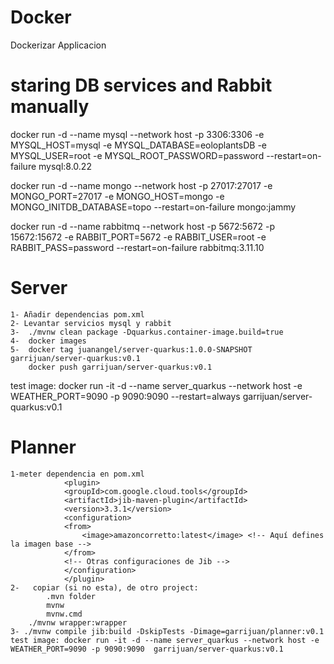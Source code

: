 # Docker
Dockerizar Applicacion


# staring DB services and Rabbit manually

 docker run -d --name mysql --network host -p 3306:3306 -e MYSQL_HOST=mysql -e MYSQL_DATABASE=eoloplantsDB -e MYSQL_USER=root -e MYSQL_ROOT_PASSWORD=password --restart=on-failure mysql:8.0.22

docker run -d --name mongo --network host -p 27017:27017 -e MONGO_PORT=27017 -e MONGO_HOST=mongo -e MONGO_INITDB_DATABASE=topo --restart=on-failure mongo:jammy

docker run -d --name rabbitmq --network host -p 5672:5672 -p 15672:15672 -e RABBIT_PORT=5672 -e RABBIT_USER=root -e RABBIT_PASS=password --restart=on-failure rabbitmq:3.11.10

# Server 
    1- Añadir dependencias pom.xml
    2- Levantar servicios mysql y rabbit
    3-  ./mvnw clean package -Dquarkus.container-image.build=true
    4-  docker images
    5-  docker tag juanangel/server-quarkus:1.0.0-SNAPSHOT garrijuan/server-quarkus:v0.1
        docker push garrijuan/server-quarkus:v0.1

test image: docker run -it -d --name server_quarkus --network host -e WEATHER_PORT=9090 -p 9090:9090 --restart=always garrijuan/server-quarkus:v0.1


# Planner

    1-meter dependencia en pom.xml
                <plugin>
                <groupId>com.google.cloud.tools</groupId>
                <artifactId>jib-maven-plugin</artifactId>
                <version>3.3.1</version>
                <configuration>
                <from>
                    <image>amazoncorretto:latest</image> <!-- Aquí defines la imagen base -->
                </from>
                <!-- Otras configuraciones de Jib -->
                </configuration>
                </plugin>
    2-   copiar (si no esta), de otro project:
            .mvn folder
            mvnw
            mvnw.cmd
        ./mvnw wrapper:wrapper
    3- ./mvnw compile jib:build -DskipTests -Dimage=garrijuan/planner:v0.1
    test image: docker run -it -d --name server_quarkus --network host -e WEATHER_PORT=9090 -p 9090:9090  garrijuan/server-quarkus:v0.1






